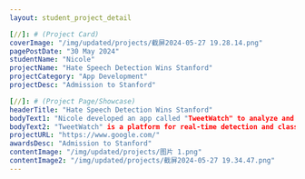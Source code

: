 ```yaml
---
layout: student_project_detail

[//]: # (Project Card)
coverImage: "/img/updated/projects/截屏2024-05-27 19.28.14.png"
pagePostDate: "30 May 2024"
studentName: "Nicole"
projectName: "Hate Speech Detection Wins Stanford"
projectCategory: "App Development"
projectDesc: "Admission to Stanford"

[//]: # (Project Page/Showcase)
headerTitle: "Hate Speech Detection Wins Stanford"
bodyText1: "Nicole developed an app called "TweetWatch" to analyze and detect hate speech on Twitter. Inspired by her passion for social justice and technology, Nicole hopes this app will help reduce hate speech on social media."
bodyText2: "TweetWatch" is a platform for real-time detection and classification of hate speech on Twitter. It helps users understand the distribution of hate speech and automatically reports it. Nicole used Dash by Plotly to create an interactive map of the United States, showing the frequency of hate speech in each state through colour intensity."
projectURL: "https://www.google.com/"
awardsDesc: "Admission to Stanford"
contentImage: "/img/updated/projects/图片 1.png"
contentImage2: "/img/updated/projects/截屏2024-05-27 19.34.47.png"
---
```

